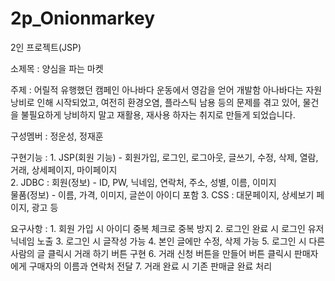 # 2p_Onionmarkey
2인 프로젝트(JSP)

소제목 : 양심을 파는 마켓

주제 : 어릴적 유행했던 캠페인 아나바다 운동에서 영감을 얻어 개발함
      아나바다는 자원 낭비로 인해 시작되었고, 여전히 환경오염, 플라스틱 남용 등의 문제를 겪고 있어,
      물건을 불필요하게 낭비하지 말고 재활용, 재사용 하자는 취지로 만들게 되었습니다.

구성멤버 : 정운성, 정재훈

구현기능 : 1. JSP(회원 기능) - 회원가입, 로그인, 로그아웃, 글쓰기, 수정, 삭제, 열람, 거래, 상세페이지, 마이페이지<br>
          2. JDBC : 회원(정보) - ID, PW, 닉네임, 연락처, 주소, 성별, 이름, 이미지<br>
                    물품(정보) - 이름, 가격, 이미지, 글쓴이 아이디 포함
          3. CSS : 대문페이지, 상세보기 페이지, 광고 등
          
요구사항 : 1. 회원 가입 시 아이디 중복 체크로 중복 방지
          2. 로그인 완료 시 로그인 유저 닉네임 노출
          3. 로그인 시 글작성 가능
          4. 본인 글에만 수정, 삭제 가능
          5. 로그인 시 다른 사람의 글 클릭시 거래 하기 버튼 구현
          6. 거래 신청 버튼을 만들어 버튼 클릭시 판매자에게 구매자의 이름과 연락처 전달
          7. 거래 완료 시 기존 판매글 완료 처리
